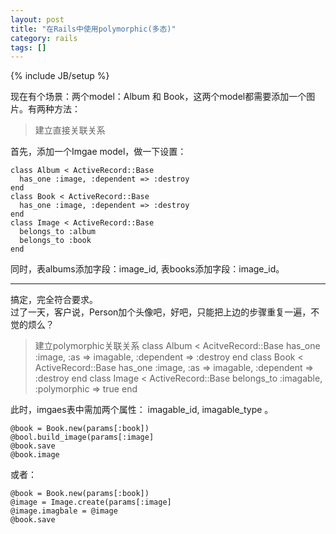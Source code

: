 ```yaml
---
layout: post
title: "在Rails中使用polymorphic(多态)"
category: rails
tags: []
---
```

{% include JB/setup %}

现在有个场景：两个model：Album 和 Book，这两个model都需要添加一个图片。有两种方法：

>建立直接关联关系

首先，添加一个Imgae model，做一下设置：  

	class Album < ActiveRecord::Base
	  has_one :image, :dependent => :destroy
	end
	class Book < ActiveRecord::Base
	  has_one :image, :dependent => :destroy
	end
	class Image < ActiveRecord::Base
	  belongs_to :album
	  belongs_to :book
	end

同时，表albums添加字段：image_id, 表books添加字段：image_id。  

---

搞定，完全符合要求。  
过了一天，客户说，Person加个头像吧，好吧，只能把上边的步骤重复一遍，不觉的烦么？  

>建立polymorphic关联关系
	class Album < AcitveRecord::Base
	  has_one :image, :as => imagable, :dependent => :destroy
	end
	class Book < ActiveRecord::Base
	  has_one :image, :as => imagable, :dependent => :destroy
	end
	class Image < ActiveRecord::Base
	  belongs_to :imagable, :polymorphic => true
	end

此时，imgaes表中需加两个属性： imagable_id, imagable_type 。  

	@book = Book.new(params[:book])
	@bool.build_image(params[:image]
	@book.save
	@book.image

或者：  

	@book = Book.new(params[:book])
	@image = Image.create(params[:image]
	@image.imagbale = @image
	@book.save
